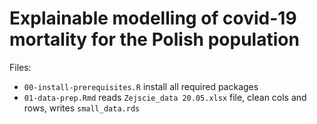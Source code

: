 # Explainable modelling of covid-19 mortality for the Polish population

Files:

* `00-install-prerequisites.R` install all required packages
* `01-data-prep.Rmd` reads `Zejscie_data 20.05.xlsx` file, clean cols and rows, writes `small_data.rds`

